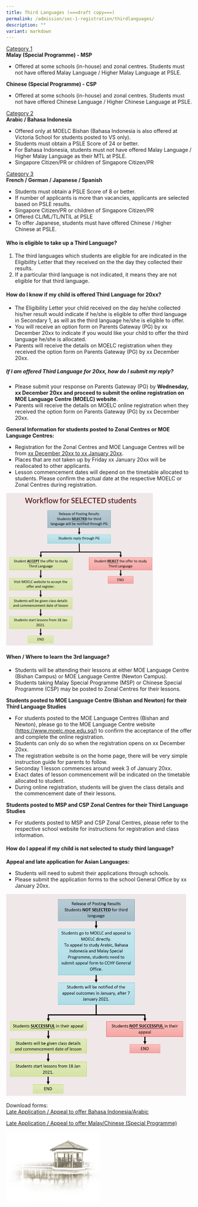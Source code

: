 ```yaml
---
title: Third Languages (===draft copy===)
permalink: /admission/sec-1-registration/thirdlanguages/
description: ""
variant: markdown
---
```

<u>Category 1</u><br>
**Malay (Special Programme) - MSP**<br>
* Offered at some schools (in-house) and zonal centres.  Students must not have offered Malay Language / Higher Malay Language at PSLE.

**Chinese (Special Programme) - CSP**<br>
* Offered at some schools (in-house) and zonal centres.  Students must not have offered Chinese Language / Higher Chinese Language at PSLE.

<u>Category 2</u><br>
**Arabic / Bahasa Indonesia**<br>
* Offered only at MOELC Bishan (Bahasa Indonesia is also offered at Victoria School for students posted to VS only).
* Students must obtain a PSLE Score of 24 or better.
* For Bahasa Indonesia, students must not have offered Malay Language / Higher Malay Language as their MTL at PSLE.
* Singapore Citizen/PR or children of Singapore Citizen/PR

<u>Category 3</u><br>
**French / German / Japanese / Spanish**<br>
* Students must obtain a PSLE Score of 8 or better.
* If number of applicants is more than vacancies, applicants are selected based on PSLE results.
* Singapore Citizen/PR or children of Singapore Citizen/PR
* Offered CL/ML/TL/NTIL at PSLE
* To offer Japanese, students must have offered Chinese / Higher Chinese at PSLE.

#### **Who is eligible to take up a Third Language?**

1. The third languages which students are eligible for are indicated in the Eligibility Letter that they received on the the day they collected their results.
2. If a particular third language is not indicated, it means they are not eligible for that third language.

#### **How do I know if my child is offered Third Language for 20xx?**

* The Eligibility Letter your child received on the day he/she collected his/her result would indicate if he/she is eligible to offer third language in Secondary 1, as will as the third language he/she is eligible to offer.
* You will receive an option form on Parents Gateway (PG) by xx December 20xx to indicate if you would like your child to offer the third language he/she is allocated.
* Parents will receive the details on MOELC registration when they received the option form on Parents Gateway (PG) by xx December 20xx.

##### **If I am offered Third Language for 20xx, how do I submit my reply?**

* Please submit your response on Parents Gateway (PG) by **Wednesday, xx December 20xx and proceed to submit the online registration on MOE Language Centre (MOELC) website**.
* Parents will receive the details on MOELC online registration when they received the option form on Parents Gateway (PG) by xx December 20xx.

**General Information for students posted to Zonal Centres or MOE Language Centres:**

* Registration for the Zonal Centres and MOE Language Centres will be from <u>xx December 20xx to xx January 20xx</u>.
* Places that are not taken up by Friday xx January 20xx will be reallocated to other applicants.
* Lesson commencement dates will depend on the timetable allocated to students.  Please confirm the actual date at the respective MOELC or Zonal Centres during registration.

![](/images/Admission/Sec%201%20Registration/third_lang_pic_1.jpg)

#### **When / Where to learn the 3rd language?**

* Students will be attending their lessons at either MOE Language Centre (Bishan Campus) or MOE Language Centre (Newton Campus).
* Students taking Malay Special Programme (MSP) or Chinese Special Programme (CSP) may be posted to Zonal Centres for their lessons.

**Students posted to MOE Language Centre (Bishan and Newton) for their Third Language Studies**

* For students posted to the MOE Language Centres (Bishan and Newton), please go to the MOE Language Centre website [(https://www.moelc.moe.edu.sg/)](https://www.moelc.moe.edu.sg/) to confirm the acceptance of the offer and complete the online registration.
* Students can only do so when the registration opens on xx December 20xx.
* The registration website is on the home page, there will be very simple instruction guide for parents to follow.
* Seconday 1 lesson commences around week 3 of January 20xx.
* Exact dates of lesson commencement will be indicated on the timetable allocated to student.
* During online registration, students will be given the class details and the commencement date of their lessons.

**Students posted to MSP and CSP Zonal Centres for their Third Language Studies**

* For students posted to MSP and CSP Zonal Centres, please refer to the respective school website for instructions for registration and class information.

#### **How do I appeal if my child is not selected to study third language?**

**Appeal and late application for Asian Languages:**

* Students will need to submit their applications through schools.
* Please submit the application forms to the school General Office by xx January 20xx.

![](/images/Admission/Sec%201%20Registration/third_lang_pic_2.jpg)

Download forms:<br>
[Late Application / Appeal to offer Bahasa Indonesia/Arabic](/files/Admission/Sec%201%20Registration/Late_Application_Appeal__Form__BI_and_Arabic.pdf)

[Late Application / Appeal to offer Malay/Chinese (Special Programme)](/files/Admission/Sec%201%20Registration/Late_Application_Appeal__Form__M_SP___C_SP_.pdf)

<img src="/images/pavilion.png" style="width:50%">